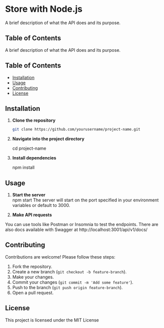 # Store with Node.js

A brief description of what the API does and its purpose.

## Table of Contents
A brief description of what the API does and its purpose.

## Table of Contents

- [Installation](#installation)
- [Usage](#usage)
- [Contributing](#contributing)
- [License](#license)

## Installation

1. **Clone the repository**  
   ```bash
   git clone https://github.com/yourusername/project-name.git

2. **Navigate into the project directory**

   cd project-name

4. **Install dependencies**

   npm install

## Usage
1. **Start the server**  
  npm start
  The server will start on the port specified in your environment variables or default to 3000.

2. **Make API requests**
   
  You can use tools like Postman or Insomnia to test the endpoints.
  There are also docs available with Swagger at http://localhost:3001/api/v1/docs/

## Contributing
Contributions are welcome! Please follow these steps:

1. Fork the repository.
2. Create a new branch (`git checkout -b feature-branch`).
3. Make your changes.
4. Commit your changes (`git commit -m 'Add some feature'`).
5. Push to the branch (`git push origin feature-branch`).
6. Open a pull request.

## License
This project is licensed under the MIT License
